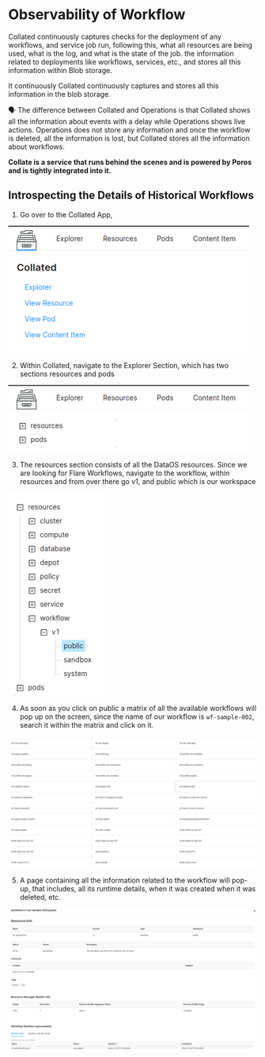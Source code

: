# Observability of Workflow


Collated continuously captures checks for the deployment of any workflows, and service job run, following this, what all resources are being used, what is the log, and what is the state of the job. the information related to deployments like workflows, services, etc., and stores all this information within Blob storage.

 It continuously  Collated continuously captures and stores all this information in the blob storage.

<aside>
🗣️ The difference between Collated and Operations is that Collated shows all the information about events with a delay while Operations shows live actions. Operations does not store any information and once the workflow is deleted, all the information is lost, but Collated stores all the information about workflows.

</aside>

**Collate is a service that runs behind the scenes and is powered by Poros and is tightly integrated into it.** 

## Introspecting the Details of Historical Workflows

1. Go over to the Collated App, 

![Untitled](./observability_of_workflow/untitled.png)

2. Within Collated, navigate to the Explorer Section, which has two sections resources and pods

![Untitled](./observability_of_workflow/untitled_1.png)

3. The resources section consists of all the DataOS resources. Since we are looking for Flare Workflows, navigate to the workflow, within resources and from over there go v1, and public which is our workspace

![Untitled](./observability_of_workflow/untitled_2.png)

4. As soon as you click on public a matrix of all the available workflows will pop up on the screen, since the name of our workflow is `wf-sample-002`, search it within the matrix and click on it.

![Untitled](./observability_of_workflow/untitled_3.png)

5. A page containing all the information related to the workflow will pop-up, that includes, all its runtime details, when it was created when it was deleted, etc. 

![Untitled](./observability_of_workflow/untitled_4.png)